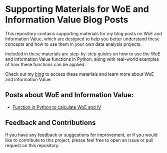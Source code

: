# Supporting Materials for WoE and Information Value Blog Posts

This repository contains supporting materials for my blog posts on WoE and Information Value, which are designed to help you better understand these concepts and how to use them in your own data analysis projects.

Included in these materials are step-by-step guides on how to use the WoE and Information Value functions in Python, along with real-world examples of how these functions can be applied.

Check out my [blog](https://deborahbarbedo.github.io/) to access these materials and learn more about WoE and Information Value. 

## Posts about WoE and Information Value:

- [Function in Python to calculate WoE and IV](https://deborahbarbedo.github.io/posts/2023-04-09-WoE_IV_Python_Function)


## Feedback and Contributions
If you have any feedback or suggestions for improvement, or if you would like to contribute to this project, please feel free to open an issue or pull request on this repository.
